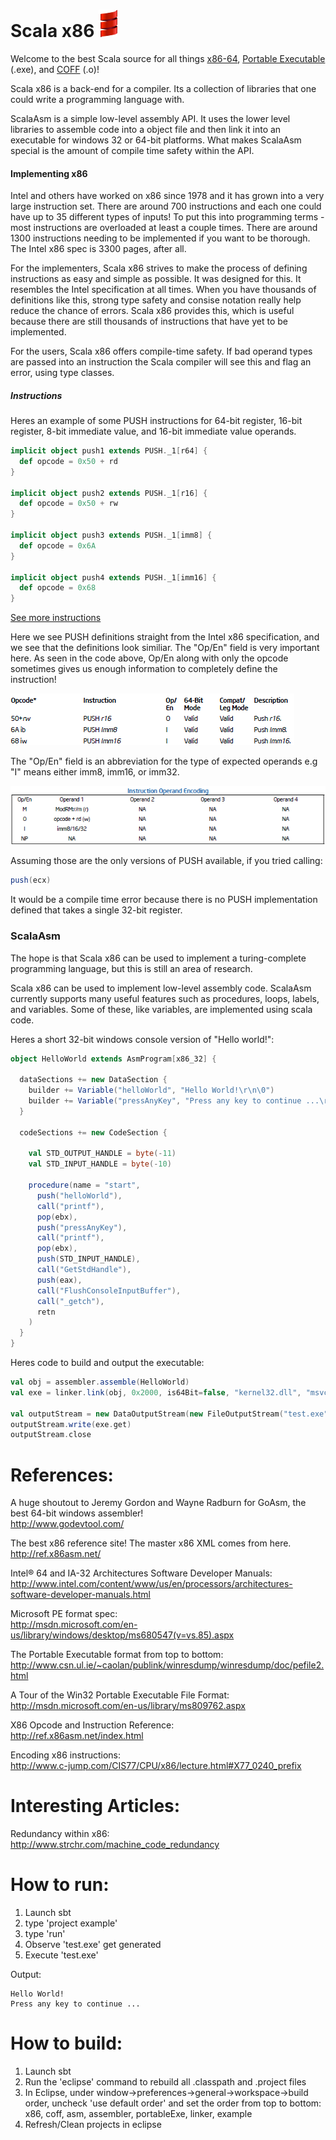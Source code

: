 Scala x86 ![Alt text](/example/smooth-spiral.png)
========

Welcome to the best Scala source for all things [x86-64](http://en.wikipedia.org/wiki/X86), [Portable Executable](http://en.wikipedia.org/wiki/Portable_Executable) (.exe), and [COFF](http://en.wikipedia.org/wiki/COFF) (.o)!

Scala x86 is a back-end for a compiler.  Its a collection of libraries that one could write a programming language with.

ScalaAsm is a simple low-level assembly API.  It uses the lower level libraries to assemble code into a object file and then link it into an executable for windows 32 or 64-bit platforms.  What makes ScalaAsm special is the amount of compile time safety within the API.

#### Implementing x86

Intel and others have worked on x86 since 1978 and it has grown into a very large instruction set.  There are around 700 instructions and each one could have up to 35 different types of inputs!  To put this into programming terms - most instructions are overloaded at least a couple times.  There are around 1300 instructions needing to be implemented if you want to be thorough.  The Intel x86 spec is 3300 pages, after all.

For the implementers, Scala x86 strives to make the process of defining instructions as easy and simple as possible.  It was designed for this.  It resembles the Intel specification at all times.  When you have thousands of definitions like this, strong type safety and consise notation really help reduce the chance of errors.  Scala x86 provides this, which is useful because there are still thousands of instructions that have yet to be implemented.

For the users, Scala x86 offers compile-time safety.  If bad operand types are passed into an instruction the Scala compiler will see this and flag an error, using type classes. 

##### Instructions

Heres an example of some PUSH instructions for 64-bit register, 16-bit register, 8-bit immediate value, and 16-bit immediate value operands.

```scala
implicit object push1 extends PUSH._1[r64] {
  def opcode = 0x50 + rd
}

implicit object push2 extends PUSH._1[r16] {
  def opcode = 0x50 + rw
}
  
implicit object push3 extends PUSH._1[imm8] {
  def opcode = 0x6A
}
  
implicit object push4 extends PUSH._1[imm16] {
  def opcode = 0x68
}
```

[See more instructions](/x86/src/main/scala/com/scalaAsm/x86/Instructions/Standard "More instructions")

Here we see PUSH definitions straight from the Intel x86 specification, and we see that the definitions look similiar. The "Op/En" field is very important here. As seen in the code above, Op/En along with only the opcode sometimes gives us enough information to completely define the instruction!

![Alt text](/example/push.png "PUSH examples")

The "Op/En" field is an abbreviation for the type of expected operands e.g "I" means either imm8, imm16, or imm32.

![Alt text](/example/pushOpEncoding.png "PUSH examples")


Assuming those are the only versions of PUSH available, if you tried calling:

```scala
push(ecx)
```

It would be a compile time error because there is no PUSH implementation defined that takes a single 32-bit register.

### ScalaAsm

The hope is that Scala x86 can be used to implement a turing-complete programming language, but this is still an area of research.

Scala x86 can be used to implement low-level assembly code. ScalaAsm currently supports many useful features such as procedures, loops, labels, and variables.  Some of these, like variables, are implemented using scala code.

Heres a short 32-bit windows console version of "Hello world!":

```scala
object HelloWorld extends AsmProgram[x86_32] {
  
  dataSections += new DataSection {
    builder += Variable("helloWorld", "Hello World!\r\n\0")
    builder += Variable("pressAnyKey", "Press any key to continue ...\r\n\0")
  }

  codeSections += new CodeSection {
    
    val STD_OUTPUT_HANDLE = byte(-11)
    val STD_INPUT_HANDLE = byte(-10)

    procedure(name = "start",
      push("helloWorld"),
      call("printf"),
      pop(ebx),
      push("pressAnyKey"),
      call("printf"),
      pop(ebx),
      push(STD_INPUT_HANDLE),
      call("GetStdHandle"),
      push(eax),
      call("FlushConsoleInputBuffer"),
      call("_getch"),
      retn
    )
  }
}
```

Heres code to build and output the executable:

```scala
val obj = assembler.assemble(HelloWorld)
val exe = linker.link(obj, 0x2000, is64Bit=false, "kernel32.dll", "msvcrt.dll")

val outputStream = new DataOutputStream(new FileOutputStream("test.exe"));
outputStream.write(exe.get)
outputStream.close
```

References:
========

A huge shoutout to Jeremy Gordon and Wayne Radburn for GoAsm, the best 64-bit windows assembler!  
http://www.godevtool.com/

The best x86 reference site!  The master x86 XML comes from here.  
http://ref.x86asm.net/

Intel® 64 and IA-32 Architectures Software Developer Manuals:   http://www.intel.com/content/www/us/en/processors/architectures-software-developer-manuals.html

Microsoft PE format spec:  
http://msdn.microsoft.com/en-us/library/windows/desktop/ms680547(v=vs.85).aspx

The Portable Executable format from top to bottom:  
http://www.csn.ul.ie/~caolan/publink/winresdump/winresdump/doc/pefile2.html

A Tour of the Win32 Portable Executable File Format:  
http://msdn.microsoft.com/en-us/library/ms809762.aspx

X86 Opcode and Instruction Reference:  
http://ref.x86asm.net/index.html

Encoding x86 instructions:  
http://www.c-jump.com/CIS77/CPU/x86/lecture.html#X77_0240_prefix

Interesting Articles:
========

Redundancy within x86:  
http://www.strchr.com/machine_code_redundancy

How to run:
========

1. Launch sbt
2. type 'project example'
3. type 'run'
4. Observe 'test.exe' get generated
5. Execute 'test.exe'

Output:
```
Hello World!
Press any key to continue ...
```

How to build:
========

1. Launch sbt
2. Run the 'eclipse' command to rebuild all .classpath and .project files
3. In Eclipse, under window->preferences->general->workspace->build order, uncheck 'use default order' and set the order from top to bottom: x86, coff, asm, assembler, portableExe, linker, example
4. Refresh/Clean projects in eclipse


